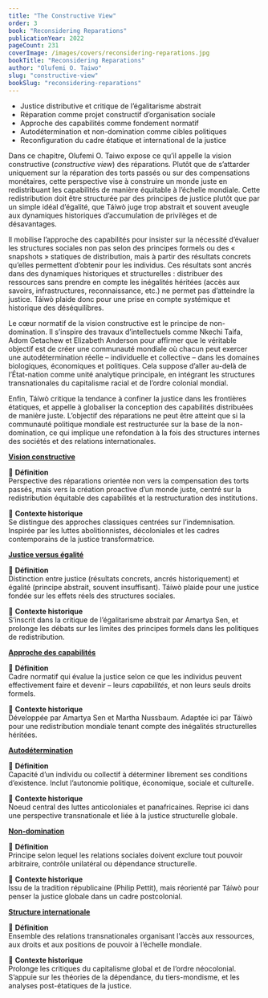 ```yaml
---
title: "The Constructive View"
order: 3
book: "Reconsidering Reparations"
publicationYear: 2022
pageCount: 231
coverImage: /images/covers/reconsidering-reparations.jpg
bookTitle: "Reconsidering Reparations"
author: "Olufemi O. Taiwo"
slug: "constructive-view"
bookSlug: "reconsidering-reparations"
---
```


<!--themes:start-->
- Justice distributive et critique de l’égalitarisme abstrait
- Réparation comme projet constructif d’organisation sociale
- Approche des capabilités comme fondement normatif
- Autodétermination et non-domination comme cibles politiques
- Reconfiguration du cadre étatique et international de la justice
<!--themes:end-->

<!--summary:start-->
Dans ce chapitre, Olufemi O. Taiwo expose ce qu’il appelle la vision constructive (*constructive view*) des réparations. Plutôt que de s’attarder uniquement sur la réparation des torts passés ou sur des compensations monétaires, cette perspective vise à construire un monde juste en redistribuant les capabilités de manière équitable à l’échelle mondiale. Cette redistribution doit être structurée par des principes de justice plutôt que par un simple idéal d’égalité, que Táíwò juge trop abstrait et souvent aveugle aux dynamiques historiques d’accumulation de privilèges et de désavantages.

Il mobilise l’approche des capabilités pour insister sur la nécessité d’évaluer les structures sociales non pas selon des principes formels ou des « snapshots » statiques de distribution, mais à partir des résultats concrets qu’elles permettent d’obtenir pour les individus. Ces résultats sont ancrés dans des dynamiques historiques et structurelles : distribuer des ressources sans prendre en compte les inégalités héritées (accès aux savoirs, infrastructures, reconnaissance, etc.) ne permet pas d’atteindre la justice. Táíwò plaide donc pour une prise en compte systémique et historique des déséquilibres.

Le cœur normatif de la vision constructive est le principe de non-domination. Il s’inspire des travaux d’intellectuels comme Nkechi Taifa, Adom Getachew et Elizabeth Anderson pour affirmer que le véritable objectif est de créer une communauté mondiale où chacun peut exercer une autodétermination réelle – individuelle et collective – dans les domaines biologiques, économiques et politiques. Cela suppose d’aller au-delà de l’État-nation comme unité analytique principale, en intégrant les structures transnationales du capitalisme racial et de l’ordre colonial mondial.

Enfin, Táíwò critique la tendance à confiner la justice dans les frontières étatiques, et appelle à globaliser la conception des capabilités distribuées de manière juste. L’objectif des réparations ne peut être atteint que si la communauté politique mondiale est restructurée sur la base de la non-domination, ce qui implique une refondation à la fois des structures internes des sociétés et des relations internationales.
<!--summary:end-->

<!--concepts:start-->
[**Vision constructive**](/concepts/vision-constructive)

🔹 **Définition**  
Perspective des réparations orientée non vers la compensation des torts passés, mais vers la création proactive d’un monde juste, centré sur la redistribution équitable des capabilités et la restructuration des institutions.

🔹 **Contexte historique**  
Se distingue des approches classiques centrées sur l’indemnisation. Inspirée par les luttes abolitionnistes, décoloniales et les cadres contemporains de la justice transformatrice.

[**Justice versus égalité**](/concepts/justice-versus-egalite)

🔹 **Définition**  
Distinction entre justice (résultats concrets, ancrés historiquement) et égalité (principe abstrait, souvent insuffisant). Táíwò plaide pour une justice fondée sur les effets réels des structures sociales.

🔹 **Contexte historique**  
S’inscrit dans la critique de l’égalitarisme abstrait par Amartya Sen, et prolonge les débats sur les limites des principes formels dans les politiques de redistribution.

[**Approche des capabilités**](/concepts/approche-des-capabilites)

🔹 **Définition**  
Cadre normatif qui évalue la justice selon ce que les individus peuvent effectivement faire et devenir – leurs *capabilités*, et non leurs seuls droits formels.

🔹 **Contexte historique**  
Développée par Amartya Sen et Martha Nussbaum. Adaptée ici par Táíwò pour une redistribution mondiale tenant compte des inégalités structurelles héritées.

[**Autodétermination**](/concepts/autodetermination)

🔹 **Définition**  
Capacité d’un individu ou collectif à déterminer librement ses conditions d’existence. Inclut l’autonomie politique, économique, sociale et culturelle.

🔹 **Contexte historique**  
Noeud central des luttes anticoloniales et panafricaines. Reprise ici dans une perspective transnationale et liée à la justice structurelle globale.

[**Non-domination**](/concepts/non-domination)

🔹 **Définition**  
Principe selon lequel les relations sociales doivent exclure tout pouvoir arbitraire, contrôle unilatéral ou dépendance structurelle.

🔹 **Contexte historique**  
Issu de la tradition républicaine (Philip Pettit), mais réorienté par Táíwò pour penser la justice globale dans un cadre postcolonial.

[**Structure internationale**](/concepts/structure-internationale)

🔹 **Définition**  
Ensemble des relations transnationales organisant l’accès aux ressources, aux droits et aux positions de pouvoir à l’échelle mondiale.

🔹 **Contexte historique**  
Prolonge les critiques du capitalisme global et de l’ordre néocolonial. S’appuie sur les théories de la dépendance, du tiers-mondisme, et les analyses post-étatiques de la justice.
<!--concepts:end-->
